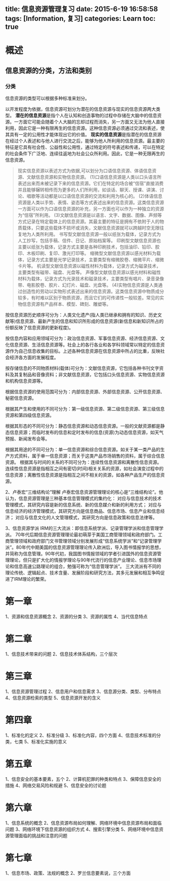 title: 信息资源管理复习
date: 2015-6-19 16:58:58
tags: [Information, 复习]
categories: Learn
toc: true
---
# 概述
## 信息资源的分类，方法和类别 
### 分类
信息资源的类型可以根据多种标准来划分。

以开发程度为依据，信息资源可划分为潜在的信息资源与现实的信息资源两大类型。
**潜在的信息资源**是指个人在认知和创造事物的过程中存储在大脑中的信息资源。一方面它可能会随着个人大脑的忘却过程而消失，另一方面又无法为他人直接利用，因此它是一种有限再生的信息资源。这种信息资源必须通过交流和表述，使其具有一定的公用性才能体现出它的价值。 
**现实的信息资源**是指潜在的信息资源在经过个人表述和与他人进行交流之后，能够为他人所利用的信息资源。最主要的特征是它具有社会性、公益性和公用性，通过特定的符号表述和传递，可以在特定的社会条件下广泛地、连续往返地为社会公众所利用。因此，它是一种无限再生的信息资源。 
> 现实信息资源以表述方式为依据,可以划分为口语信息资源、体语信息资源、文献信息资源和实物信息资源。
(1)口语信息资源是人类以口头语言所表述出来而未被记录下来的信息资源。它们在特定的场合被“信宿”直接消费并且能够辗转相传而为更多的人们所利用，如谈话、聊天、授课、讲演、讨论、唱歌等活动都是以口语信息资源的交流和利用为核心的。 
(2)体语信息资源是人类以手势、表情、姿态等方式表述出来的信息资源。这类信息资源一方面可以作为口语信息资源的补充，另一方面也可以作为一种独立的资源为“信宿”所利用。 
(3)文献信息资源是以语言、文字、数据、图像、声频等方式记录在特定载体上的信息资源。其最主要的特征是拥有不依附于人的物质载体，只要这些载体不损坏或消失，文献信息资源就可以跨越时空无限往复地为人类所利用。
>书写型文献信息资源一般以纸张为载体，记录方式为人工抄写，包括手稿、信件、日记、原始档案等。
印刷型文献信息资源也主要以纸张为载体，记录方式主要是各种印刷技术，包括油印、铅印、胶印、木板印刷、复印、激光打印等。
缩微型文献信息资源以感光材料为载体，记录方式主要是光学记录技术，主要类型有缩微胶卷、缩微平片、缩微卡片等。
机读型文献信息资源以磁性材料为载体，记录方式为磁录技术，主要类型有磁带、磁盘、光盘等。
声像型文献信息资源以感光材料和磁性材料为载体，记录方式为光录技术和磁录技术，主要类型有唱片、录音录像带、电影胶卷、胶片、幻灯片、磁盘、光盘等。 
(4)实物信息资源是人类通过创造性的劳动以实物形式表述出来的信息资源。这类信息资源中物质成分较多，有时难以区别于物质资源，而且它们的可传递性一般较差。常见的实物信息资源有产品样本、模型、碑刻、雕塑等。 

按信息资源历史顺序可分为：人类文化遗产(指人类已继承和拥有的知识、历史文献等)信息资源、最新产生的信息和知识所形成的信息资源(新信息和新知识所占的份额反映了信息资源的更新程度)。

按信息内容和应用领域可分为：政治信息资源、军事信息资源、经济信息资源、文化信息资源、生活信息资源等。社会上的各行各业和各学科领域常以特定的信息资源作为自己信息收集的目标。上述各种信息资源在信息资源中所占的比重，反映社会经济各方面的发展程度。 

按存储信息的不同物质材料(载体)可分为：文献信息资源，它包括各种书刊文字资料及其复制品和音像资料；非文献信息资源，它包括口头信息资源、实物信息资源和机构信息资源等。 

根据信息资源的使用范围可分为：内部信息资源、外部信息资源、公开信息资源、秘密信息资源。 

根据其产生和使用的不同可分为：第一级信息资源、第二级信息资源、第三级信息资源和第四级信息资源。

根据其形态的不同可分为：静态信息资源和动态信息资源。一般的文献资源都是静态信息资源；而临时发布的信息和定时发布的信息(资源)为动态信息资源，如天气预报、新闻发布会等。 

根据其用途的不同可分为：单一信息资源和综合信息资源。如关于某一类产品的生产方式资料，属于单一信息资源；而关于这类产品市场销售的资料，属于综合信息资源。 
根据其与时间的关系的不同可分为：连续性信息资源和离散性信息资源。连续性信息资源是指相互之间有密切(时间)相关关系的资源，如社会演变过程中的信息资源；离散性信息资源是指相互之间不相关的资源，如各种产品生产的信息资源。


2、卢泰宏“三维结构论”理解 
卢泰宏信息资源管理理论的核心是“三维结构论”。他认为，信息资源管理是三种基本信息管理模式的集约化：
对应与信息技术的技术管理模式，其研究内容是新的信息系统、新的信息媒介和新的利用方式；
对应与信息经济的经济管理模式，其研究方向是信息商品、信息市场、信息产业和信息经济；
对应与信息文化的人文管理模式，其研究方向是信息政策和信息法律等。

3、信息资源学派
IRM的三大流派：即信息系统学派、记录管理学派和信息管理学派。
70年代后期信息资源管理理论最初萌芽于美国工商管理领域和政府部门。工商管理领域和政府部门文书管理领域分别发展形成“信息系统学派”和“记录管理学派”。80年代中期美国的信息资源管理理论传入欧洲后，导入图书情报学的思想，并简称为信息管理。90年代初，我国图书情报领域的学者引进国外的信息资源管理理论，但只是扩大化的情报学理论与90年代流行的信息产业理论、信息市场理论和信息高速公路理论的组合，勉强可称为“信息管理学派”。 
三大流派有不同的理论传统、逻辑起点、技术含量、发展阶段和研究方法，其多元发展和相互争鸣促进了IRM理论的繁荣。

# 第一章
1、资源和信息资源概念 
2、资源的分类 
3、资源的属性 
4、当代信息特点

# 第二章
1、信息技术带来的问题 
2、信息技术体系结构，三个层次

# 第三章
1、信息资源管理过程 
2、信息用户和信息需求 
3、信息源分类、类型、分布特点   
4、信息资源检索的类型 
5、信息资源开发的含义

# 第四章
1、标准化的定义 
2、标准分级 
3、标准化内容，四个方面 
4、信息技术标准的分类，七类 
5、标准化实施的意义

# 第五章
1、信息安全的基本要素，五个 
2、计算机犯罪的种类和特点 
3、保障信息安全的措施 
4、网络交易风险和规避 
5、信息安全的讨论题

# 第六章
1、信息系统的概念 
2、信息资源布局如何理解、网络环境中信息资源布局和面临问题 
3、网络环境下信息资源的组织方式 
4、搜索引擎分类 
5、网络环境中信息资源管理面临的挑战和注意的问题

# 第七章
1、信息市场、政策、法规的概念 
2、罗兰信息要素说，三个方面
